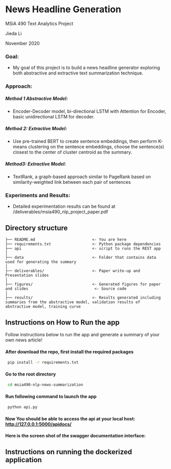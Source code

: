 # **News Headline Generation**

MSiA 490 Text Analytics Project

Jieda Li

November 2020 



### **Goal**: 
* My goal of this project is to build a news headline generator exploring both abstractive and extractive text summarization technique.

### **Approach**: 

##### **Method 1 Abstractive Model**: 
* Encoder-Decoder model, bi-directional LSTM with Attention for Encoder, basic unidirectional LSTM for decoder.

##### **Method 2: Extractive Model**: 
* Use pre-trained BERT to create sentence embeddings, then perform K-means clustering on the sentence embeddings, choose the sentence(s) closest to the center of cluster centroid as the summary.

##### **Method3: Extractive Model**: 
* TextRank, a graph-based approach similar to PageRank based on similarity-weighted link between each pair of sentences

### **Experiments and Results**:

* Detailed experimentation results can be found at /deliverables/msia490_nlp_project_paper.pdf

## Directory structure 

```
├── README.md                         <- You are here
├── requirements.txt                  <- Python package dependencies 
├── api                               <- script to runs the REST app  
│
├── data                              <- Folder that contains data used for generating the summary
│
├── deliverables/                     <- Paper write-up and Presentation slides 
│
├── figures/                          <- Generated figures for paper and slides                             <- Source code
│
├── results/                          <- Results generated including summaries from the abstractive model, validation results of abstractive model, training curve

```

## Instructions on How to Run the app

Follow instructions below to run the app and generate a summary of your own news article!

#### After download the repo, first install the required packages

```bash
 pip install -r requirements.txt
```
#### Go to the root directory

```bash
 cd msia490-nlp-news-summarization
``` 

#### Run following command to launch the app

```bash
 python api.py
``` 

#### Now You should be able to access the api at your local host: http://127.0.0.1:5000/apidocs/

#### Here is the screen shot of the swagger documentation interface:



## Instructions on running the dockerized application

